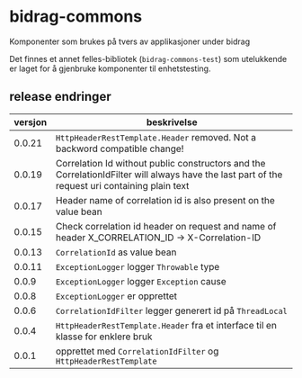 # bidrag-commons
Komponenter som brukes på tvers av applikasjoner under bidrag

Det finnes et annet felles-bibliotek (`bidrag-commons-test`) som utelukkende er laget for å
gjenbruke komponenter til enhetstesting. 

## release endringer

versjon | beskrivelse
--------|------------------------
0.0.21  | `HttpHeaderRestTemplate.Header` removed. Not a backword compatible change!
0.0.19  | Correlation Id without public constructors and the CorrelationIdFilter will always have the last part of the request uri containing plain text
0.0.17  | Header name of correlation id is also present on the value bean
0.0.15  | Check correlation id header on request and name of header X_CORRELATION_ID -> X-Correlation-ID
0.0.13  | `CorrelationId` as value bean
0.0.11  | `ExceptionLogger` logger `Throwable` type
0.0.9   | `ExceptionLogger` logger `Exception` cause
0.0.8   | `ExceptionLogger` er opprettet
0.0.6   | `CorrelationIdFilter` legger generert id på `ThreadLocal`
0.0.4   | `HttpHeaderRestTemplate.Header` fra et interface til en klasse for enklere bruk
0.0.1   | opprettet med `CorrelationIdFilter` og `HttpHeaderRestTemplate`
